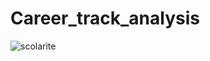 # Career_track_analysis

![scolarite](https://github.com/user-attachments/assets/33b053be-fb4b-4477-bfa5-32bbf7e523fb)
